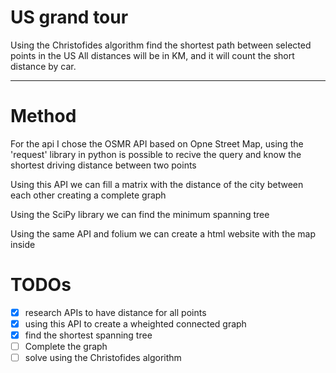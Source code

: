 # US grand tour

Using the Christofides algorithm find the shortest path between selected points in the US
All distances will be in KM, and it will count the short distance by car.

---

# Method

For the api I chose the OSMR API based on Opne Street Map, using the 'request' library in python is possible to recive the query and know the shortest driving distance between two points

Using this API we can fill a matrix with the distance of the city between each other creating a complete graph

Using the SciPy library we can find the minimum spanning tree

Using the same API and folium we can create a html website with the map inside

# TODOs

- [X] research APIs to have distance for all points
- [X] using this API to create a wheighted connected graph
- [X] find the shortest spanning tree
- [ ] Complete the graph
- [ ] solve using the Christofides algorithm
